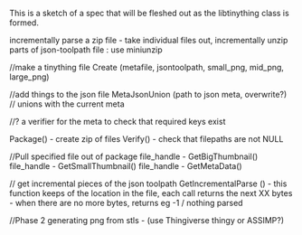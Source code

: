 

This is a sketch of a spec that will be fleshed out as the libtinything class is formed.

incrementally parse a zip file - take individual files out, incrementally unzip parts of json-toolpath file : use miniunzip

//make a tinything file
Create (metafile, jsontoolpath, small_png, mid_png, large_png)

//add things to the json file
MetaJsonUnion (path to json meta, overwrite?)  // unions with the current meta

//? a verifier for the meta to check that required keys exist

Package() - create zip of files 
Verify() - check that filepaths are not NULL

//Pull specified file out of package
file_handle - GetBigThumbnail()
file_handle - GetSmallThumbnail()
file_handle - GetMetaData()

// get incremental pieces of the json toolpath
GetIncrementalParse () - this function keeps of the location in the file, each call returns the next XX bytes - when there are no more bytes, returns eg -1 / nothing parsed


//Phase 2
generating png from stls - (use Thingiverse thingy or ASSIMP?)

